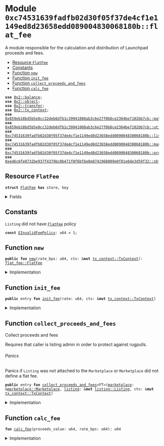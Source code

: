 
<a name="0xc74531639fadfb02d30f05f37de4cf1e1149ed8d23658edd089004830068180b_flat_fee"></a>

# Module `0xc74531639fadfb02d30f05f37de4cf1e1149ed8d23658edd089004830068180b::flat_fee`

A module responsible for the calculation and distribution
of Launchpad proceeds and fees.


-  [Resource `FlatFee`](#0xc74531639fadfb02d30f05f37de4cf1e1149ed8d23658edd089004830068180b_flat_fee_FlatFee)
-  [Constants](#@Constants_0)
-  [Function `new`](#0xc74531639fadfb02d30f05f37de4cf1e1149ed8d23658edd089004830068180b_flat_fee_new)
-  [Function `init_fee`](#0xc74531639fadfb02d30f05f37de4cf1e1149ed8d23658edd089004830068180b_flat_fee_init_fee)
-  [Function `collect_proceeds_and_fees`](#0xc74531639fadfb02d30f05f37de4cf1e1149ed8d23658edd089004830068180b_flat_fee_collect_proceeds_and_fees)
-  [Function `calc_fee`](#0xc74531639fadfb02d30f05f37de4cf1e1149ed8d23658edd089004830068180b_flat_fee_calc_fee)


<pre><code><b>use</b> <a href="">0x2::balance</a>;
<b>use</b> <a href="">0x2::object</a>;
<b>use</b> <a href="">0x2::transfer</a>;
<b>use</b> <a href="">0x2::tx_context</a>;
<b>use</b> <a href="">0x859eb18bd5b5e8cc32deb6dfb1c39941008ab3c6e27f0b8ce2364be7102bb7cb::math</a>;
<b>use</b> <a href="">0x859eb18bd5b5e8cc32deb6dfb1c39941008ab3c6e27f0b8ce2364be7102bb7cb::utils</a>;
<b>use</b> <a href="listing.md#0xc74531639fadfb02d30f05f37de4cf1e1149ed8d23658edd089004830068180b_listing">0xc74531639fadfb02d30f05f37de4cf1e1149ed8d23658edd089004830068180b::listing</a>;
<b>use</b> <a href="marketplace.md#0xc74531639fadfb02d30f05f37de4cf1e1149ed8d23658edd089004830068180b_marketplace">0xc74531639fadfb02d30f05f37de4cf1e1149ed8d23658edd089004830068180b::marketplace</a>;
<b>use</b> <a href="proceeds.md#0xc74531639fadfb02d30f05f37de4cf1e1149ed8d23658edd089004830068180b_proceeds">0xc74531639fadfb02d30f05f37de4cf1e1149ed8d23658edd089004830068180b::proceeds</a>;
<b>use</b> <a href="">0xed6c6fe0732be937f4379bc0b471f0f6bfbe0e8741968009e0f01e6de3d59f32::object_box</a>;
</code></pre>



<a name="0xc74531639fadfb02d30f05f37de4cf1e1149ed8d23658edd089004830068180b_flat_fee_FlatFee"></a>

## Resource `FlatFee`



<pre><code><b>struct</b> <a href="flat_fee.md#0xc74531639fadfb02d30f05f37de4cf1e1149ed8d23658edd089004830068180b_flat_fee_FlatFee">FlatFee</a> <b>has</b> store, key
</code></pre>



<details>
<summary>Fields</summary>


<dl>
<dt>
<code>id: <a href="_UID">object::UID</a></code>
</dt>
<dd>

</dd>
<dt>
<code>rate_bps: u64</code>
</dt>
<dd>

</dd>
</dl>


</details>

<a name="@Constants_0"></a>

## Constants


<a name="0xc74531639fadfb02d30f05f37de4cf1e1149ed8d23658edd089004830068180b_flat_fee_EInvalidFeePolicy"></a>

<code>Listing</code> did not have <code><a href="flat_fee.md#0xc74531639fadfb02d30f05f37de4cf1e1149ed8d23658edd089004830068180b_flat_fee_FlatFee">FlatFee</a></code> policy


<pre><code><b>const</b> <a href="flat_fee.md#0xc74531639fadfb02d30f05f37de4cf1e1149ed8d23658edd089004830068180b_flat_fee_EInvalidFeePolicy">EInvalidFeePolicy</a>: u64 = 1;
</code></pre>



<a name="0xc74531639fadfb02d30f05f37de4cf1e1149ed8d23658edd089004830068180b_flat_fee_new"></a>

## Function `new`



<pre><code><b>public</b> <b>fun</b> <a href="flat_fee.md#0xc74531639fadfb02d30f05f37de4cf1e1149ed8d23658edd089004830068180b_flat_fee_new">new</a>(rate_bps: u64, ctx: &<b>mut</b> <a href="_TxContext">tx_context::TxContext</a>): <a href="flat_fee.md#0xc74531639fadfb02d30f05f37de4cf1e1149ed8d23658edd089004830068180b_flat_fee_FlatFee">flat_fee::FlatFee</a>
</code></pre>



<details>
<summary>Implementation</summary>


<pre><code><b>public</b> <b>fun</b> <a href="flat_fee.md#0xc74531639fadfb02d30f05f37de4cf1e1149ed8d23658edd089004830068180b_flat_fee_new">new</a>(rate_bps: u64, ctx: &<b>mut</b> TxContext): <a href="flat_fee.md#0xc74531639fadfb02d30f05f37de4cf1e1149ed8d23658edd089004830068180b_flat_fee_FlatFee">FlatFee</a> {
    <a href="flat_fee.md#0xc74531639fadfb02d30f05f37de4cf1e1149ed8d23658edd089004830068180b_flat_fee_FlatFee">FlatFee</a> {
        id: <a href="_new">object::new</a>(ctx),
        rate_bps,
    }
}
</code></pre>



</details>

<a name="0xc74531639fadfb02d30f05f37de4cf1e1149ed8d23658edd089004830068180b_flat_fee_init_fee"></a>

## Function `init_fee`



<pre><code><b>public</b> entry <b>fun</b> <a href="flat_fee.md#0xc74531639fadfb02d30f05f37de4cf1e1149ed8d23658edd089004830068180b_flat_fee_init_fee">init_fee</a>(rate: u64, ctx: &<b>mut</b> <a href="_TxContext">tx_context::TxContext</a>)
</code></pre>



<details>
<summary>Implementation</summary>


<pre><code><b>public</b> entry <b>fun</b> <a href="flat_fee.md#0xc74531639fadfb02d30f05f37de4cf1e1149ed8d23658edd089004830068180b_flat_fee_init_fee">init_fee</a>(
    rate: u64,
    ctx: &<b>mut</b> TxContext,
) {
    public_transfer(<a href="flat_fee.md#0xc74531639fadfb02d30f05f37de4cf1e1149ed8d23658edd089004830068180b_flat_fee_new">new</a>(rate, ctx), <a href="_sender">tx_context::sender</a>(ctx));
}
</code></pre>



</details>

<a name="0xc74531639fadfb02d30f05f37de4cf1e1149ed8d23658edd089004830068180b_flat_fee_collect_proceeds_and_fees"></a>

## Function `collect_proceeds_and_fees`

Collect proceeds and fees

Requires that caller is listing admin in order to protect against
rugpulls.


<a name="@Panics_1"></a>

###### Panics


Panics if <code>Listing</code> was not attached to the <code>Marketplace</code> or
<code>Marketplace</code> did not define a flat fee.


<pre><code><b>public</b> entry <b>fun</b> <a href="flat_fee.md#0xc74531639fadfb02d30f05f37de4cf1e1149ed8d23658edd089004830068180b_flat_fee_collect_proceeds_and_fees">collect_proceeds_and_fees</a>&lt;FT&gt;(<a href="marketplace.md#0xc74531639fadfb02d30f05f37de4cf1e1149ed8d23658edd089004830068180b_marketplace">marketplace</a>: &<a href="marketplace.md#0xc74531639fadfb02d30f05f37de4cf1e1149ed8d23658edd089004830068180b_marketplace_Marketplace">marketplace::Marketplace</a>, <a href="listing.md#0xc74531639fadfb02d30f05f37de4cf1e1149ed8d23658edd089004830068180b_listing">listing</a>: &<b>mut</b> <a href="listing.md#0xc74531639fadfb02d30f05f37de4cf1e1149ed8d23658edd089004830068180b_listing_Listing">listing::Listing</a>, ctx: &<b>mut</b> <a href="_TxContext">tx_context::TxContext</a>)
</code></pre>



<details>
<summary>Implementation</summary>


<pre><code><b>public</b> entry <b>fun</b> <a href="flat_fee.md#0xc74531639fadfb02d30f05f37de4cf1e1149ed8d23658edd089004830068180b_flat_fee_collect_proceeds_and_fees">collect_proceeds_and_fees</a>&lt;FT&gt;(
    <a href="marketplace.md#0xc74531639fadfb02d30f05f37de4cf1e1149ed8d23658edd089004830068180b_marketplace">marketplace</a>: &Marketplace,
    <a href="listing.md#0xc74531639fadfb02d30f05f37de4cf1e1149ed8d23658edd089004830068180b_listing">listing</a>: &<b>mut</b> Listing,
    ctx: &<b>mut</b> TxContext,
) {
    <a href="listing.md#0xc74531639fadfb02d30f05f37de4cf1e1149ed8d23658edd089004830068180b_listing_assert_listing_marketplace_match">listing::assert_listing_marketplace_match</a>(<a href="marketplace.md#0xc74531639fadfb02d30f05f37de4cf1e1149ed8d23658edd089004830068180b_marketplace">marketplace</a>, <a href="listing.md#0xc74531639fadfb02d30f05f37de4cf1e1149ed8d23658edd089004830068180b_listing">listing</a>);
    <a href="listing.md#0xc74531639fadfb02d30f05f37de4cf1e1149ed8d23658edd089004830068180b_listing_assert_correct_admin">listing::assert_correct_admin</a>(<a href="marketplace.md#0xc74531639fadfb02d30f05f37de4cf1e1149ed8d23658edd089004830068180b_marketplace">marketplace</a>, <a href="listing.md#0xc74531639fadfb02d30f05f37de4cf1e1149ed8d23658edd089004830068180b_listing">listing</a>, ctx);

    <b>let</b> (proceeds_value, listing_receiver) = {
        <b>let</b> <a href="proceeds.md#0xc74531639fadfb02d30f05f37de4cf1e1149ed8d23658edd089004830068180b_proceeds">proceeds</a> = <a href="listing.md#0xc74531639fadfb02d30f05f37de4cf1e1149ed8d23658edd089004830068180b_listing_borrow_proceeds">listing::borrow_proceeds</a>(<a href="listing.md#0xc74531639fadfb02d30f05f37de4cf1e1149ed8d23658edd089004830068180b_listing">listing</a>);
        <b>let</b> listing_receiver = <a href="listing.md#0xc74531639fadfb02d30f05f37de4cf1e1149ed8d23658edd089004830068180b_listing_receiver">listing::receiver</a>(<a href="listing.md#0xc74531639fadfb02d30f05f37de4cf1e1149ed8d23658edd089004830068180b_listing">listing</a>);
        <b>let</b> proceeds_value = <a href="proceeds.md#0xc74531639fadfb02d30f05f37de4cf1e1149ed8d23658edd089004830068180b_proceeds_balance">proceeds::balance</a>&lt;FT&gt;(<a href="proceeds.md#0xc74531639fadfb02d30f05f37de4cf1e1149ed8d23658edd089004830068180b_proceeds">proceeds</a>);
        (proceeds_value, listing_receiver)
    };

    <b>let</b> fee_policy = <b>if</b> (<a href="listing.md#0xc74531639fadfb02d30f05f37de4cf1e1149ed8d23658edd089004830068180b_listing_contains_custom_fee">listing::contains_custom_fee</a>(<a href="listing.md#0xc74531639fadfb02d30f05f37de4cf1e1149ed8d23658edd089004830068180b_listing">listing</a>)) {
        <a href="listing.md#0xc74531639fadfb02d30f05f37de4cf1e1149ed8d23658edd089004830068180b_listing_custom_fee">listing::custom_fee</a>(<a href="listing.md#0xc74531639fadfb02d30f05f37de4cf1e1149ed8d23658edd089004830068180b_listing">listing</a>)
    } <b>else</b> {
        mkt::default_fee(<a href="marketplace.md#0xc74531639fadfb02d30f05f37de4cf1e1149ed8d23658edd089004830068180b_marketplace">marketplace</a>)
    };

    <b>assert</b>!(
        <a href="_has_object">object_box::has_object</a>&lt;<a href="flat_fee.md#0xc74531639fadfb02d30f05f37de4cf1e1149ed8d23658edd089004830068180b_flat_fee_FlatFee">FlatFee</a>&gt;(fee_policy),
        <a href="flat_fee.md#0xc74531639fadfb02d30f05f37de4cf1e1149ed8d23658edd089004830068180b_flat_fee_EInvalidFeePolicy">EInvalidFeePolicy</a>,
    );

    <b>let</b> policy = <a href="_borrow">object_box::borrow</a>&lt;<a href="flat_fee.md#0xc74531639fadfb02d30f05f37de4cf1e1149ed8d23658edd089004830068180b_flat_fee_FlatFee">FlatFee</a>&gt;(fee_policy);

    <b>let</b> fee = <a href="flat_fee.md#0xc74531639fadfb02d30f05f37de4cf1e1149ed8d23658edd089004830068180b_flat_fee_calc_fee">calc_fee</a>(<a href="_value">balance::value</a>(proceeds_value), policy.rate_bps);

    <a href="proceeds.md#0xc74531639fadfb02d30f05f37de4cf1e1149ed8d23658edd089004830068180b_proceeds_collect_with_fees">proceeds::collect_with_fees</a>&lt;FT&gt;(
        <a href="listing.md#0xc74531639fadfb02d30f05f37de4cf1e1149ed8d23658edd089004830068180b_listing_borrow_proceeds_mut">listing::borrow_proceeds_mut</a>(<a href="listing.md#0xc74531639fadfb02d30f05f37de4cf1e1149ed8d23658edd089004830068180b_listing">listing</a>),
        fee,
        mkt::receiver(<a href="marketplace.md#0xc74531639fadfb02d30f05f37de4cf1e1149ed8d23658edd089004830068180b_marketplace">marketplace</a>),
        listing_receiver,
        ctx,
    );
}
</code></pre>



</details>

<a name="0xc74531639fadfb02d30f05f37de4cf1e1149ed8d23658edd089004830068180b_flat_fee_calc_fee"></a>

## Function `calc_fee`



<pre><code><b>fun</b> <a href="flat_fee.md#0xc74531639fadfb02d30f05f37de4cf1e1149ed8d23658edd089004830068180b_flat_fee_calc_fee">calc_fee</a>(proceeds_value: u64, rate_bps: u64): u64
</code></pre>



<details>
<summary>Implementation</summary>


<pre><code><b>fun</b> <a href="flat_fee.md#0xc74531639fadfb02d30f05f37de4cf1e1149ed8d23658edd089004830068180b_flat_fee_calc_fee">calc_fee</a>(proceeds_value: u64, rate_bps: u64): u64 {
    <b>let</b> (_, div) = <a href="_div_round">math::div_round</a>(rate_bps, (<a href="_bps">utils::bps</a>() <b>as</b> u64));
    <b>let</b> (_, result) = <a href="_mul_round">math::mul_round</a>(div, proceeds_value);
    result
}
</code></pre>



</details>
